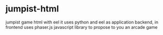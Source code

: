 # jumpist-html
jumpist game html with eel
it uses python and eel as application backend,
in frontend uses phaser.js javascript library to propose to you an arcade game
